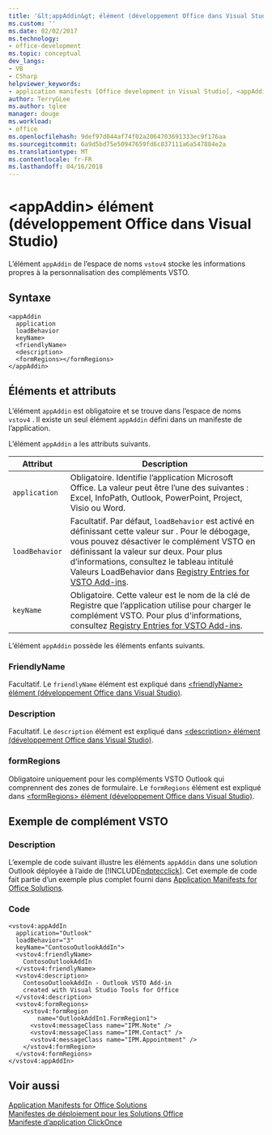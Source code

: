 ```yaml
---
title: '&lt;appAddin&gt; élément (développement Office dans Visual Studio) | Documents Microsoft'
ms.custom: ''
ms.date: 02/02/2017
ms.technology:
- office-development
ms.topic: conceptual
dev_langs:
- VB
- CSharp
helpviewer_keywords:
- application manifests [Office development in Visual Studio], <appAddin> element
author: TerryGLee
ms.author: tglee
manager: douge
ms.workload:
- office
ms.openlocfilehash: 9def97d044af74f02a2064703691333ec9f176aa
ms.sourcegitcommit: 6a9d5bd75e50947659fd6c837111a6a547884e2a
ms.translationtype: MT
ms.contentlocale: fr-FR
ms.lasthandoff: 04/16/2018
---
```

# <a name="ltappaddingt-element-office-development-in-visual-studio"></a>&lt;appAddin&gt; élément (développement Office dans Visual Studio)
  L’élément `appAddin` de l’espace de noms `vstov4` stocke les informations propres à la personnalisation des compléments VSTO.  
  
## <a name="syntax"></a>Syntaxe  
  
```  
<appAddin  
  application  
  loadBehavior  
  keyName>  
  <friendlyName>  
  <description>  
  <formRegions></formRegions>  
</appAddin>  
```  
  
## <a name="elements-and-attributes"></a>Éléments et attributs  
 L’élément `appAddin` est obligatoire et se trouve dans l’espace de noms `vstov4` . Il existe un seul élément `appAddin` défini dans un manifeste de l’application.  
  
 L’élément `appAddin` a les attributs suivants.  
  
|Attribut|Description|  
|---------------|-----------------|  
|`application`|Obligatoire. Identifie l’application Microsoft Office. La valeur peut être l’une des suivantes : Excel, InfoPath, Outlook, PowerPoint, Project, Visio ou Word.|  
|`loadBehavior`|Facultatif. Par défaut, `loadBehavior` est activé en définissant cette valeur sur . Pour le débogage, vous pouvez désactiver le complément VSTO en définissant la valeur sur deux. Pour plus d’informations, consultez le tableau intitulé Valeurs LoadBehavior dans [Registry Entries for VSTO Add-ins](../vsto/registry-entries-for-vsto-add-ins.md).|  
|`keyName`|Obligatoire. Cette valeur est le nom de la clé de Registre que l’application utilise pour charger le complément VSTO. Pour plus d'informations, consultez [Registry Entries for VSTO Add-ins](../vsto/registry-entries-for-vsto-add-ins.md).|  
  
 L’élément `appAddin` possède les éléments enfants suivants.  
  
### <a name="friendlyname"></a>FriendlyName  
 Facultatif. Le `friendlyName` élément est expliqué dans [ &#60;friendlyName&#62; élément &#40;développement Office dans Visual Studio&#41;](../vsto/friendlyname-element-office-development-in-visual-studio.md).  
  
### <a name="description"></a>Description  
 Facultatif. Le `description` élément est expliqué dans [ &#60;description&#62; élément &#40;développement Office dans Visual Studio&#41;](../vsto/description-element-office-development-in-visual-studio.md).  
  
### <a name="formregions"></a>formRegions  
 Obligatoire uniquement pour les compléments VSTO Outlook qui comprennent des zones de formulaire. Le `formRegions` élément est expliqué dans [ &#60;formRegions&#62; élément &#40;développement Office dans Visual Studio&#41;](../vsto/formregions-element-office-development-in-visual-studio.md).  
  
## <a name="vsto-add-in-example"></a>Exemple de complément VSTO  
  
### <a name="description"></a>Description  
 L’exemple de code suivant illustre les éléments `appAddin` dans une solution Outlook déployée à l’aide de [!INCLUDE[ndptecclick](../vsto/includes/ndptecclick-md.md)]. Cet exemple de code fait partie d’un exemple plus complet fourni dans [Application Manifests for Office Solutions](../vsto/application-manifests-for-office-solutions.md).  
  
### <a name="code"></a>Code  
  
```  
<vstov4:appAddIn   
  application="Outlook"   
  loadBehavior="3"   
  keyName="ContosoOutlookAddIn">  
  <vstov4:friendlyName>  
    ContosoOutlookAddIn  
  </vstov4:friendlyName>  
  <vstov4:description>  
    ContosoOutlookAddIn - Outlook VSTO Add-in   
    created with Visual Studio Tools for Office  
  </vstov4:description>  
  <vstov4:formRegions>  
    <vstov4:formRegion  
        name="OutlookAddIn1.FormRegion1">  
      <vstov4:messageClass name="IPM.Note" />  
      <vstov4:messageClass name="IPM.Contact" />  
      <vstov4:messageClass name="IPM.Appointment" />  
    </vstov4:formRegion>  
  </vstov4:formRegions>  
</vstov4:appAddIn>  
```  
  
## <a name="see-also"></a>Voir aussi  
 [Application Manifests for Office Solutions](../vsto/application-manifests-for-office-solutions.md)   
 [Manifestes de déploiement pour les Solutions Office](../vsto/deployment-manifests-for-office-solutions.md)   
 [Manifeste d’application ClickOnce](/visualstudio/deployment/clickonce-application-manifest)  
  
  